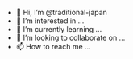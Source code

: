 - 👋 Hi, I’m @traditional-japan
- 👀 I’m interested in ...
- 🌱 I’m currently learning ...
- 💞️ I’m looking to collaborate on ...
- 📫 How to reach me ...

<!---
traditional-japan/traditional-japan is a ✨ special ✨ repository because its `README.md` (this file) appears on your GitHub profile.
You can click the Preview link to take a look at your changes.
--->
